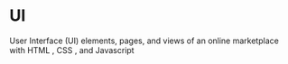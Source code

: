 # UI
User Interface (UI) elements, pages, and views of an online marketplace with HTML , CSS , and Javascript
